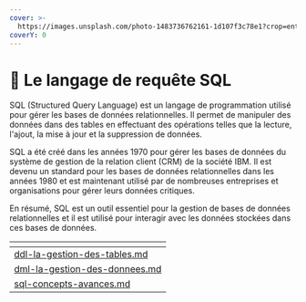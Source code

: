 ```yaml
---
cover: >-
  https://images.unsplash.com/photo-1483736762161-1d107f3c78e1?crop=entropy&cs=tinysrgb&fm=jpg&ixid=MnwxOTcwMjR8MHwxfHNlYXJjaHwyfHxkYXRhYmFzZXxlbnwwfHx8fDE2NzU1OTk4MjY&ixlib=rb-4.0.3&q=80
coverY: 0
---
```


# 📂 Le langage de requête SQL

SQL (Structured Query Language) est un langage de programmation utilisé pour gérer les bases de données relationnelles. Il permet de manipuler des données dans des tables en effectuant des opérations telles que la lecture, l'ajout, la mise à jour et la suppression de données.

SQL a été créé dans les années 1970 pour gérer les bases de données du système de gestion de la relation client (CRM) de la société IBM. Il est devenu un standard pour les bases de données relationnelles dans les années 1980 et est maintenant utilisé par de nombreuses entreprises et organisations pour gérer leurs données critiques.

En résumé, SQL est un outil essentiel pour la gestion de bases de données relationnelles et il est utilisé pour interagir avec les données stockées dans ces bases de données.

<table data-view="cards"><thead><tr><th data-card-target data-type="content-ref"></th></tr></thead><tbody><tr><td><a href="../../../langages/sql/ddl-la-gestion-des-tables.md">ddl-la-gestion-des-tables.md</a></td></tr><tr><td><a href="../../../langages/sql/dml-la-gestion-des-donnees.md">dml-la-gestion-des-donnees.md</a></td></tr><tr><td><a href="sql-concepts-avances.md">sql-concepts-avances.md</a></td></tr></tbody></table>
